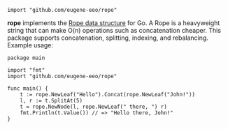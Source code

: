 ```golang
import "github.com/eugene-eeo/rope"
```

**rope** implements the [Rope data structure](https://en.wikipedia.org/wiki/Rope_(data_structure))
for Go. A Rope is a heavyweight string that can make O(n)
operations such as concatenation cheaper. This package supports
concatenation, splitting, indexing, and rebalancing.
Example usage:

```
package main

import "fmt"
import "github.com/eugene-eeo/rope"

func main() {
    t := rope.NewLeaf("Hello").Concat(rope.NewLeaf("John!"))
    l, r := t.SplitAt(5)
    t = rope.NewNode(l, rope.NewLeaf(" there, ") r)
    fmt.Println(t.Value()) // => "Hello there, John!"
}
```
